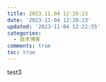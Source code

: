 ```yaml
---
title: 2023.11.04 12:20:23
date: '2023-11-04 12:20:23'
updated: '2023-11-04 12:22:55'
categories:
  - 技术博客
comments: true
toc: true
---
```




test3

‍
